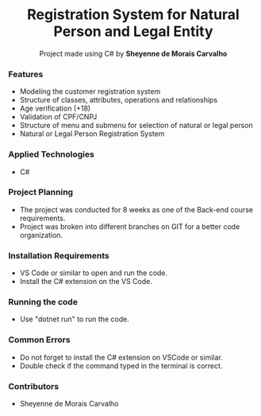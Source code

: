 <h1 align="center">Registration System for Natural Person and Legal Entity</h1>

<p align="center">Project made using C# by <b>Sheyenne de Morais Carvalho</b>

<h3>Features</h3>
<ul>
  <li>Modeling the customer registration system</li>
  <li>Structure of classes, attributes, operations and relationships</li>
  <li>Age verification (+18)</li>
  <li>Validation of CPF/CNPJ</li>
  <li>Structure of menu and submenu for selection of natural or legal person</l1>
  <li>Natural or Legal Person Registration System</l1>
</ul>

<h3>Applied Technologies</h3>
<ul>
  <li>C#</li>
</ul>

<h3>Project Planning</h3>
<ul>
  <li>The project was conducted for 8 weeks as one of the Back-end course requirements.</li>
  <li>Project was broken into different branches on GIT for a better code organization.</li>
</ul>

<h3>Installation Requirements</h3>
<ul>
  <li>VS Code or similar to open and run the code.</li>
  <li>Install the C# extension on the VS Code.</li>  
</ul>

<h3>Running the code</h3>
<ul>  
  <li>Use "dotnet run" to run the code.</li>
</ul>

<h3>Common Errors</h3>
<ul>  
  <li>Do not forget to install the C# extension on VSCode or similar.</li>
  <li>Double check if the command typed in the terminal is correct.</li>
</ul>

<h3>Contributors</h3>
<ul>  
  <li>Sheyenne de Morais Carvalho</li>  
</ul>
